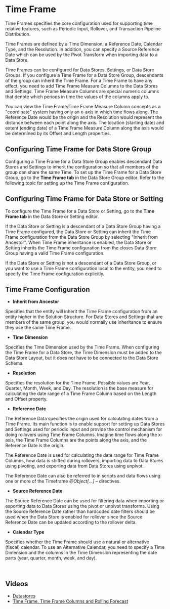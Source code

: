 
# Time Frame

Time Frames specifies the core configuration used for supporting time relative features, such as Periodic Input, Rollover, and Transaction Pipeline Distribution.

Time Frames are defined by a Time Dimension, a Reference Date, Calendar Type, and the Resolution. In addition, you can specify a Source Reference Date which can be used by the Pivot Transform when importing data to a Data Store.

Time Frames can be configured for Data Stores, Settings, or Data Store Groups. If you configure a Time Frame for a Data Store Group, descendants of the group can inherit the Time Frame.
For a Time Frame to have any effect, you need to add Time Frame Measure Columns to the Data Stores and Settings. Time Frame Measure Columns are special numeric columns that denote which periods in time the values of the columns apply to.

You can view the Time Frame/Time Frame Measure Column concepts as a "coordinate" system having only an x-axis in which time flows along. The Reference Date would be the origin and the Resolution would represent the distance between each point along the axis. The location (starting date) and extent (ending date) of a Time Frame Measure Column along the axis would be determined by its Offset and Length properties.
<br/>

## Configuring Time Frame for Data Store Group

Configuring a Time Frame for a Data Store Group enables descendant Data Stores and Settings to inherit the configuration so that all members of the group can share the same Time. To set up the Time Frame for a Data Store Group, go to the **Time Frame tab** in the Data Store Group editor. Refer to the following topic for setting up the Time Frame configuration.
<br/>

## Configuring Time Frame for Data Store or Setting

To configure the Time Frame for a Data Store or Setting, go to the **Time Frame tab** in the Data Store or Setting editor.

If the Data Store or Setting is a descendant of a Data Store Group having a Time Frame configured, the Data Store or Setting can inherit the Time Frame configuration from the Data Store Group by selecting "Inherit from Ancestor". When Time Frame inheritance is enabled, the Data Store or Setting inherits the Time Frame configuration from the closes Data Store Group having a valid Time Frame configuration.

If the Data Store or Setting is not a descendant of a Data Store Group, or you want to use a Time Frame configuration local to the entity, you need to specify the Time Frame configuration explicitly.
<br/>

## Time Frame Configuration

- **Inherit from Ancestor**

Specifies that the entity will inherit the Time Frame configuration from an entity higher in the Solution Structure. For Data Stores and Settings that are members of the same group, you would normally use inheritance to ensure they use the same Time Frame.

- **Time Dimension**

Specifies the Time Dimension used by the Time Frame. When configuring the Time Frame for a Data Store, the Time Dimension must be added to the Data Store Layout, but it does not have to be connected to the Data Store Schema.

- **Resolution**

Specifies the resolution for the Time Frame. Possible values are Year, Quarter, Month, Week, and Day. The resolution is the base measure for calculating the date range of a Time Frame Column based on the Length and Offset property.

- **Reference Date**

The Reference Data specifies the origin used for calculating dates from a Time Frame. Its main function is to enable support for setting up Data Stores and Settings used for periodic input and provide the control mechanism for doing rollovers using Time Frame Columns. Imagine time flows along the x-axis, the Time Frame Columns are the points along the axis, and the Reference Date is the origin.

The Reference Date is used for calculating the date range for Time Frame Columns, how data is shifted during rollovers, importing data to Data Stores using pivoting, and exporting data from Data Stores using unpivot.

The Reference Date can also be referred to in scripts and data flows using one or more of the Timeframe _@Object[…]_ – directives.

- **Source Reference Date**

The Source Reference Date can be used for filtering data when importing or exporting data to Data Stores using the pivot or unpivot transforms. Using the Source Reference Date rather than hardcoded date filters should be used when the Data Store is enabled for rollover since the Source Reference Date can be updated according to the rollover delta.

- **Calendar Type**

Specifies whether the Time Frame should use a natural or alternative (fiscal) calendar. To use an Alternative Calendar, you need to specify a Time Dimension and the columns in the Time Dimension representing the date parts (year, quarter, month, week, and day).

<br/>

## Videos

- [Datastores](../videos/datastores.md)
- [Time Frame, Time Frame Columns and Rolling Forecast](https://profitbasedocs.blob.core.windows.net/videos/Data%20Store%20-%20Time%20Frame%2C%20Time%20Frame%20Columns%20and%20Rolling%20Forecast.mp4)
